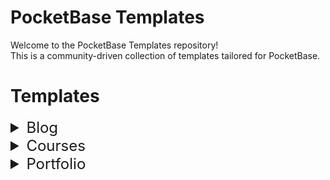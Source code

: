 # PocketBase Templates

Welcome to the PocketBase Templates repository! <br/>
This is a community-driven collection of templates tailored for PocketBase.

# Templates

<details ><summary style="font-size:24px">Blog</summary><img src="templates/blog/schema.svg" style="width:100%;height:600px;background-color:white" alt="Blog"/></details>
<details ><summary style="font-size:24px">Courses</summary><img src="templates/courses/schema.svg" style="width:100%;height:600px;background-color:white" alt="Courses"/></details>
<details ><summary style="font-size:24px">Portfolio</summary><img src="templates/portfolio/schema.svg" style="width:100%;height:600px;background-color:white" alt="Portfolio"/></details>
